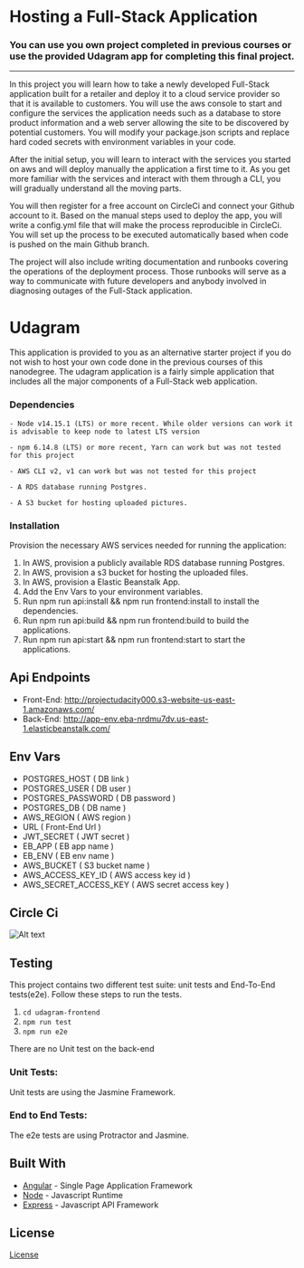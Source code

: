 # Hosting a Full-Stack Application

### **You can use you own project completed in previous courses or use the provided Udagram app for completing this final project.**

---

In this project you will learn how to take a newly developed Full-Stack application built for a retailer and deploy it to a cloud service provider so that it is available to customers. You will use the aws console to start and configure the services the application needs such as a database to store product information and a web server allowing the site to be discovered by potential customers. You will modify your package.json scripts and replace hard coded secrets with environment variables in your code.

After the initial setup, you will learn to interact with the services you started on aws and will deploy manually the application a first time to it. As you get more familiar with the services and interact with them through a CLI, you will gradually understand all the moving parts.

You will then register for a free account on CircleCi and connect your Github account to it. Based on the manual steps used to deploy the app, you will write a config.yml file that will make the process reproducible in CircleCi. You will set up the process to be executed automatically based when code is pushed on the main Github branch.

The project will also include writing documentation and runbooks covering the operations of the deployment process. Those runbooks will serve as a way to communicate with future developers and anybody involved in diagnosing outages of the Full-Stack application.

# Udagram

This application is provided to you as an alternative starter project if you do not wish to host your own code done in the previous courses of this nanodegree. The udagram application is a fairly simple application that includes all the major components of a Full-Stack web application.

### Dependencies

```
- Node v14.15.1 (LTS) or more recent. While older versions can work it is advisable to keep node to latest LTS version

- npm 6.14.8 (LTS) or more recent, Yarn can work but was not tested for this project

- AWS CLI v2, v1 can work but was not tested for this project

- A RDS database running Postgres.

- A S3 bucket for hosting uploaded pictures.

```

### Installation

Provision the necessary AWS services needed for running the application:

1. In AWS, provision a publicly available RDS database running Postgres.
1. In AWS, provision a s3 bucket for hosting the uploaded files.
1. In AWS, provision a Elastic Beanstalk App.
1. Add the Env Vars to your environment variables.
1. Run npm run api:install && npm run frontend:install to install the dependencies.
1. Run npm run api:build && npm run frontend:build to build the applications.
1. Run npm run api:start && npm run frontend:start to start the applications.

## Api Endpoints

-   Front-End: http://projectudacity000.s3-website-us-east-1.amazonaws.com/
-   Back-End: http://app-env.eba-nrdmu7dv.us-east-1.elasticbeanstalk.com/

## Env Vars

-   POSTGRES_HOST ( DB link )
-   POSTGRES_USER ( DB user )
-   POSTGRES_PASSWORD ( DB password )
-   POSTGRES_DB ( DB name )
-   AWS_REGION ( AWS region )
-   URL ( Front-End Url )
-   JWT_SECRET ( JWT secret )
-   EB_APP ( EB app name )
-   EB_ENV ( EB env name )
-   AWS_BUCKET ( S3 bucket name )
-   AWS_ACCESS_KEY_ID ( AWS access key id )
-   AWS_SECRET_ACCESS_KEY ( AWS secret access key )

## Circle Ci

![Alt text](https://github.com/Ahmed-M-Aboutaleb/udacityCourse-host-project-/blob/main/docs/3.png 'CircleCi')

## Testing

This project contains two different test suite: unit tests and End-To-End tests(e2e). Follow these steps to run the tests.

1. `cd udagram-frontend`
1. `npm run test`
1. `npm run e2e`

There are no Unit test on the back-end

### Unit Tests:

Unit tests are using the Jasmine Framework.

### End to End Tests:

The e2e tests are using Protractor and Jasmine.

## Built With

-   [Angular](https://angular.io/) - Single Page Application Framework
-   [Node](https://nodejs.org) - Javascript Runtime
-   [Express](https://expressjs.com/) - Javascript API Framework

## License

[License](LICENSE.txt)
